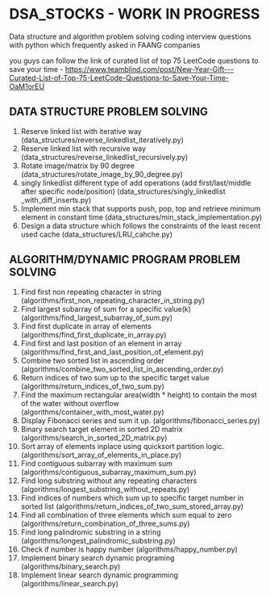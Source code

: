 # DSA_STOCKS - WORK IN PROGRESS
Data structure and algorithm problem solving coding interview questions with python which frequently asked in FAANG companies

you guys can follow the link of curated list of top 75 LeetCode questions to save your time -
https://www.teamblind.com/post/New-Year-Gift---Curated-List-of-Top-75-LeetCode-Questions-to-Save-Your-Time-OaM1orEU 

## DATA STRUCTURE PROBLEM SOLVING
 1. Reserve linked list with iterative way (data_structures/reverse_linkedlist_iteratively.py)
 2. Reserve linked list with recursive way  (data_structures/reverse_linkedlist_recursively.py)
 3. Rotate image/matrix by 90 degree (data_structures/rotate_image_by_90_degree.py)
 4. singly linkedlist different type of add operations (add first/last/middle after specific node/position) (data_structures/singly_linkedlist _with_diff_inserts.py)
 5. Implement min stack that supports push, pop, top and retrieve minimum element in constant time (data_structures/min_stack_implementation.py)
 6. Design a data structure which follows the constraints of the least recent used cache (data_structures/LRU_cahche.py)

## ALGORITHM/DYNAMIC PROGRAM PROBLEM SOLVING
  1. Find first non repeating character in string (algorithms/first_non_repeating_character_in_string.py)
  2. Find largest subarray of sum for a specific value(k) (algorithms/find_largest_subarray_of_sum.py)
  3. Find first duplicate in array of elements (algorithms/find_first_duplicate_in_array.py)
  4. Find first and last position of an element in array (algorithms/find_first_and_last_position_of_element.py)
  5. Combine two sorted list in ascending order (algorithms/combine_two_sorted_list_in_ascending_order.py)
  6. Return indices of two sum up to the specific target value (algorithms/return_indices_of_two_sum.py)
  7. Find the maximum rectangular area(width * height) to contain the most of the water without overflow (algorithms/container_with_most_water.py)
  8. Display Fibonacci series and sum it up. (algorithms/fibonacci_series.py)
  9. Binary search target element in sorted 2D matrix (algorithms/search_in_sorted_2D_matrix.py)
  10. Sort array of elements inplace using quicksort partition logic. (algorithms/sort_array_of_elements_in_place.py)
  11. Find contiguous subarray with maximum sum (algorithms/contiguous_subarray_maximum_sum.py)
  12. Find long substring without any repeating characters (algorithms/longest_substring_without_repeats.py)
  13. Find indices of numbers which sum up to specific target number in sorted list (algorithms/return_indices_of_two_sum_stored_array.py)
  14. Find all combination of three elements which sum equal to zero (algorithms/return_combination_of_three_sums.py) 
  15. Find long palindromic substring in a string (algorithms/longest_palindromic_substring.py)
  16. Check if number is happy number (algorithms/happy_number.py)
  17. Implement binary search dynamic programing  (algorithms/binary_search.py)
  18. Implement linear search dynamic programming (algorithms/linear_search.py)

